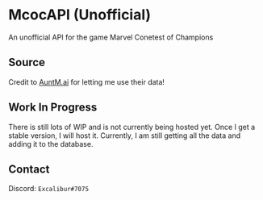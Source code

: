 # McocAPI (Unofficial)

An unofficial API for the game Marvel Conetest of Champions

## Source
Credit to [AuntM.ai](https://auntm.ai/) for letting me use their data!

## Work In Progress
There is still lots of WIP and is not currently being hosted yet. Once I get a stable version, I will host it. Currently, I am still getting all the data and adding it to the database. 

## Contact
Discord: `Excalibur#7075`